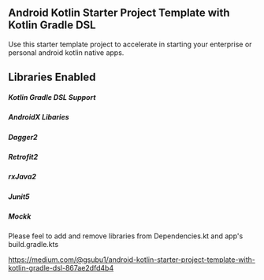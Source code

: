 ## Android Kotlin Starter Project Template with Kotlin Gradle DSL

Use this starter template project to accelerate in starting your enterprise or personal android kotlin native apps.

## Libraries Enabled

##### Kotlin Gradle DSL Support
##### AndroidX Libaries
##### Dagger2
##### Retrofit2
##### rxJava2
##### Junit5
##### Mockk

Please feel to add and remove libraries from Dependencies.kt and app's build.gradle.kts

https://medium.com/@gsubu1/android-kotlin-starter-project-template-with-kotlin-gradle-dsl-867ae2dfd4b4
